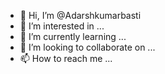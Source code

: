 - 👋 Hi, I’m @Adarshkumarbasti
- 👀 I’m interested in ...
- 🌱 I’m currently learning ...
- 💞️ I’m looking to collaborate on ...
- 📫 How to reach me ...

<!---
Adarshkumarbasti/Adarshkumarbasti is a ✨ special ✨ repository because its `README.md` (this file) appears on your GitHub profile.
You can click the Preview link to take a look at your changes.
--->

